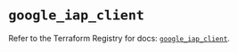 # `google_iap_client`

Refer to the Terraform Registry for docs: [`google_iap_client`](https://registry.terraform.io/providers/hashicorp/google-beta/5.43.0/docs/resources/google_iap_client).

